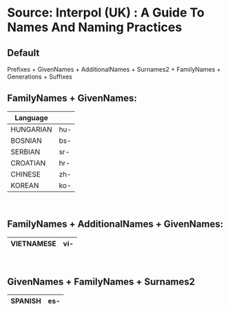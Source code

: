 # Source: Interpol (UK) : A Guide To Names And Naming Practices

## Default
Prefixes + GivenNames + AdditionalNames + Surnames2 + FamilyNames + Generations + Suffixes

## FamilyNames + GivenNames:

| Language |      |
| -------- | ---- |
|HUNGARIAN |  hu- |
|BOSNIAN   |  bs- |
|SERBIAN   |  sr- |
|CROATIAN  |  hr- |
|CHINESE   |  zh- |
|KOREAN    |  ko- |


&nbsp;
## FamilyNames + AdditionalNames + GivenNames:

|VIETNAMESE | vi- |
| --------- | --- |

&nbsp;
## GivenNames + FamilyNames + Surnames2
|SPANISH | es- |
| ------ | --- |

